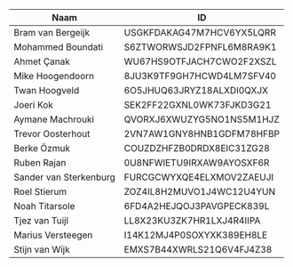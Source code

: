 |Naam|ID|
|---|---|
|Bram van Bergeijk|USGKFDAKAG47M7HCV6YX5LQRR|
|Mohammed Boundati|S6ZTWORWSJD2FPNFL6M8RA9K1|
|Ahmet Çanak|WU67HS9OTFJACH7CWO2F2XSZL|
|Mike Hoogendoorn|8JU3K9TF9GH7HCWD4LM7SFV40|
|Twan Hoogveld|6O5JHUQ63JRYZ18ALXDI0QXJX|
|Joeri Kok|SEK2FF22GXNL0WK73FJKD3G21|
|Aymane Machrouki|QVORXJ6XWUZYG5NO1NS5M1HJZ|
|Trevor Oosterhout|2VN7AW1GNY8HNB1GDFM78HFBP|
|Berke Özmuk|COUZDZHFZB0DRDX8EIC31ZG28|
|Ruben Rajan|0U8NFWIETU9IRXAW9AYOSXF6R|
|Sander van Sterkenburg|FURCGCWYXQE4ELXMOV2ZAEUJI|
|Roel Stierum|ZOZ4IL8H2MUVO1J4WC12U4YUN|
|Noah Titarsole|6FD4A2HEJQOJ3PAVGPECK839L|
|Tjez van Tuijl|LL8X23KU3ZK7HR1LXJ4R4IIPA|
|Marius Versteegen|I14K12MJ4P0SOXYXK389EH8LE|
|Stijn van Wijk|EMXS7B44XWRLS21Q6V4FJ4Z38|
